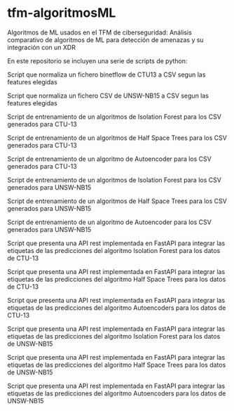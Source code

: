 # tfm-algoritmosML
Algoritmos de ML usados en el TFM de ciberseguridad: Análisis comparativo de algoritmos de ML para detección de amenazas  y su integración con un XDR

En este repositorio se incluyen una serie de scripts de python:

Script que normaliza un fichero binetflow de CTU13 a CSV segun las features elegidas

Script que normaliza un fichero CSV de UNSW-NB15 a CSV segun las features elegidas

Script de entrenamiento de un algoritmos de Isolation Forest para los CSV generados para CTU-13

Script de entrenamiento de un algoritmos de Half Space Trees para los CSV generados para CTU-13

Script de entrenamiento de un algoritmo de Autoencoder para los CSV generados para CTU-13

Script de entrenamiento de un algoritmos de Isolation Forest para los CSV generados para UNSW-NB15

Script de entrenamiento de un algoritmos de Half Space Trees para los CSV generados para UNSW-NB15

Script de entrenamiento de un algoritmo de Autoencoder para los CSV generados para UNSW-NB15

Script que presenta una API rest implementada en FastAPI para integrar las etiquetas de las predicciones del algoritmo Isolation Forest para los datos de CTU-13

Script que presenta una API rest implementada en FastAPI para integrar las etiquetas de las predicciones del algoritmo Half Space Trees para los datos de CTU-13

Script que presenta una API rest implementada en FastAPI para integrar las etiquetas de las predicciones del algoritmo Autoencoders para los datos de CTU-13

Script que presenta una API rest implementada en FastAPI para integrar las etiquetas de las predicciones del algoritmo Isolation Forest para los datos de UNSW-NB15

Script que presenta una API rest implementada en FastAPI para integrar las etiquetas de las predicciones del algoritmo Half Space Trees para los datos de UNSW-NB15

Script que presenta una API rest implementada en FastAPI para integrar las etiquetas de las predicciones del algoritmo Autoencoders para los datos de UNSW-NB15
